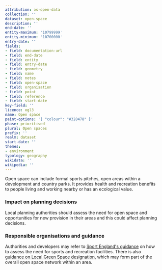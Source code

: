 ```yaml
---
attribution: os-open-data
collection: ''
dataset: open-space
description: ''
end-date: ''
entity-maximum: '10799999'
entity-minimum: '10700000'
entry-date: ''
fields:
- field: documentation-url
- field: end-date
- field: entity
- field: entry-date
- field: geometry
- field: name
- field: notes
- field: open-space
- field: organisation
- field: point
- field: reference
- field: start-date
key-field: ''
licence: ogl3
name: Open space
paint-options: '{ "colour": "#328478" }'
phase: prioritised
plural: Open spaces
prefix: ''
realm: dataset
start-date: ''
themes:
- environment
typology: geography
wikidata: ''
wikipedia: ''
---
```


Open space can include formal sports pitches, open areas within a development and country parks. It provides health and recreation benefits to people living and working nearby or has an ecological value.

### Impact on planning decisions

Local planning authorities should assess the need for open space and opportunities for new provision in their areas and this could affect planning decisions.

### Responsible organisations and guidance

Authorities and developers may refer to [Sport England's guidance](http://www.sportengland.org/facilities-planning/planning-for-sport/planning-tools-and-guidance/) on how to assess the need for sports and recreation facilities. There is also [guidance on Local Green Space designation](https://www.gov.uk/guidance/open-space-sports-and-recreation-facilities-public-rights-of-way-and-local-green-space#Local-Green-Space-designation), which may form part of the overall open space network within an area.
